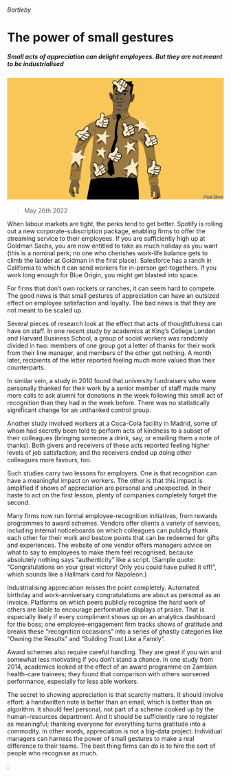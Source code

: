 ###### Bartleby

# The power of small gestures 

##### Small acts of appreciation can delight employees. But they are not meant to be industrialised 

![image](images/20220528_WBD002.jpg) 

> May 26th 2022 

When labour markets are tight, the perks tend to get better. Spotify is rolling out a new corporate-subscription package, enabling firms to offer the streaming service to their employees. If you are sufficiently high up at Goldman Sachs, you are now entitled to take as much holiday as you want (this is a nominal perk; no one who cherishes work-life balance gets to climb the ladder at Goldman in the first place). Salesforce has a ranch in California to which it can send workers for in-person get-togethers. If you work long enough for Blue Origin, you might get blasted into space. 

For firms that don’t own rockets or ranches, it can seem hard to compete. The good news is that small gestures of appreciation can have an outsized effect on employee satisfaction and loyalty. The bad news is that they are not meant to be scaled up. 

Several pieces of research look at the effect that acts of thoughtfulness can have on staff. In one recent study by academics at King’s College London and Harvard Business School, a group of social workers was randomly divided in two: members of one group got a letter of thanks for their work from their line manager, and members of the other got nothing. A month later, recipients of the letter reported feeling much more valued than their counterparts. 

In similar vein, a study in 2010 found that university fundraisers who were personally thanked for their work by a senior member of staff made many more calls to ask alumni for donations in the week following this small act of recognition than they had in the week before. There was no statistically significant change for an unthanked control group. 

Another study involved workers at a Coca-Cola facility in Madrid, some of whom had secretly been told to perform acts of kindness to a subset of their colleagues (bringing someone a drink, say, or emailing them a note of thanks). Both givers and receivers of these acts reported feeling higher levels of job satisfaction; and the receivers ended up doing other colleagues more favours, too. 

Such studies carry two lessons for employers. One is that recognition can have a meaningful impact on workers. The other is that this impact is amplified if shows of appreciation are personal and unexpected. In their haste to act on the first lesson, plenty of companies completely forget the second. 

Many firms now run formal employee-recognition initiatives, from rewards programmes to award schemes. Vendors offer clients a variety of services, including internal noticeboards on which colleagues can publicly thank each other for their work and bestow points that can be redeemed for gifts and experiences. The website of one vendor offers managers advice on what to say to employees to make them feel recognised, because absolutely nothing says “authenticity” like a script. (Sample quote: “Congratulations on your great victory! Only you could have pulled it off!”, which sounds like a Hallmark card for Napoleon.) 

Industrialising appreciation misses the point completely. Automated birthday and work-anniversary congratulations are about as personal as an invoice. Platforms on which peers publicly recognise the hard work of others are liable to encourage performative displays of praise. That is especially likely if every compliment shows up on an analytics dashboard for the boss; one employee-engagement firm tracks shows of gratitude and breaks these “recognition occasions” into a series of ghastly categories like “Owning the Results” and “Building Trust Like a Family”. 

Award schemes also require careful handling. They are great if you win and somewhat less motivating if you don’t stand a chance. In one study from 2014, academics looked at the effect of an award programme on Zambian health-care trainees; they found that comparison with others worsened performance, especially for less able workers. 

The secret to showing appreciation is that scarcity matters. It should involve effort: a handwritten note is better than an email, which is better than an algorithm. It should feel personal, not part of a scheme cooked up by the human-resources department. And it should be sufficiently rare to register as meaningful; thanking everyone for everything turns gratitude into a commodity. In other words, appreciation is not a big-data project. Individual managers can harness the power of small gestures to make a real difference to their teams. The best thing firms can do is to hire the sort of people who recognise as much.

:




